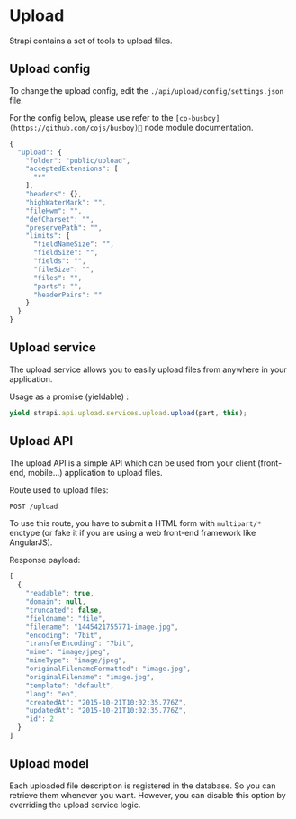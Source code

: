 # Upload

Strapi contains a set of tools to upload files.

## Upload config

To change the upload config, edit the `./api/upload/config/settings.json` file.

For the config below, please use refer to the `[co-busboy](https://github.com/cojs/busboy)` node module documentation.

```js
{
  "upload": {
    "folder": "public/upload",
    "acceptedExtensions": [
      "*"
    ],
    "headers": {},
    "highWaterMark": "",
    "fileHwm": "",
    "defCharset": "",
    "preservePath": "",
    "limits": {
      "fieldNameSize": "",
      "fieldSize": "",
      "fields": "",
      "fileSize": "",
      "files": "",
      "parts": "",
      "headerPairs": ""
    }
  }
}
```

## Upload service

The upload service allows you to easily upload files from anywhere in your application.

Usage as a promise (yieldable) :

```js
yield strapi.api.upload.services.upload.upload(part, this);
```

## Upload API

The upload API is a simple API which can be used from your client
(front-end, mobile...) application to upload files.

Route used to upload files:

```bash
POST /upload
```

To use this route, you have to submit a HTML form with `multipart/*` enctype
(or fake it if you are using a web front-end framework like AngularJS).

Response payload:

```js
[
  {
    "readable": true,
    "domain": null,
    "truncated": false,
    "fieldname": "file",
    "filename": "1445421755771-image.jpg",
    "encoding": "7bit",
    "transferEncoding": "7bit",
    "mime": "image/jpeg",
    "mimeType": "image/jpeg",
    "originalFilenameFormatted": "image.jpg",
    "originalFilename": "image.jpg",
    "template": "default",
    "lang": "en",
    "createdAt": "2015-10-21T10:02:35.776Z",
    "updatedAt": "2015-10-21T10:02:35.776Z",
    "id": 2
  }
]
```

## Upload model

Each uploaded file description is registered in the database. So you can retrieve
them whenever you want. However, you can disable this option by overriding the
upload service logic.
